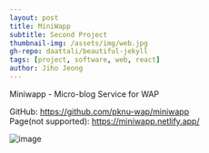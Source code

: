 ```yaml
---
layout: post
title: MiniWapp
subtitle: Second Project
thumbnail-img: /assets/img/web.jpg
gh-repo: daattali/beautiful-jekyll
tags: [project, software, web, react]
author: Jiho Jeong
---
```


Miniwapp - Micro-blog Service for WAP

GitHub: https://github.com/pknu-wap/miniwapp  
Page(not supported): https://miniwapp.netlify.app/

![image](https://github.com/user-attachments/assets/77aa05cb-3027-4d3b-9a64-53b16dcdf517)
